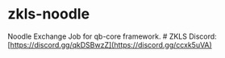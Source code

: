 # zkls-noodle
Noodle Exchange Job for qb-core framework. # ZKLS Discord: [https://discord.gg/qkDSBwzZ](https://discord.gg/ccxk5uVA)
